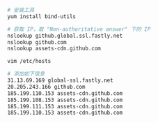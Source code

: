 <!--
 * @Author: leyi leyi@myun.info
 * @Date: 2024-09-10 16:57:25
 * @LastEditors: leyi leyi@myun.info
 * @LastEditTime: 2024-11-20 14:48:21
 * @FilePath: /centos_install_shell/github 镜像.md
 * @Description:
 *
 * Copyright (c) 2024 by ${git_name_email}, All Rights Reserved.
-->

```sh
# 安装工具
yum install bind-utils
```

```sh
# 获取 IP，取 "Non-authoritative answer" 下的 IP
nslookup github.global.ssl.fastly.net
nslookup github.com
nslookup assets-cdn.github.com
```

```sh
vim /etc/hosts

# 添加如下信息
31.13.69.169 global-ssl.fastly.net
20.205.243.166 github.com
185.199.110.153 assets-cdn.github.com
185.199.108.153 assets-cdn.github.com
185.199.111.153 assets-cdn.github.com
185.199.110.153 assets-cdn.github.com
```
